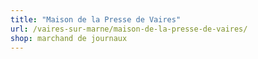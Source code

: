 ```yaml
---
title: "Maison de la Presse de Vaires"
url: /vaires-sur-marne/maison-de-la-presse-de-vaires/
shop: marchand de journaux
---
```

